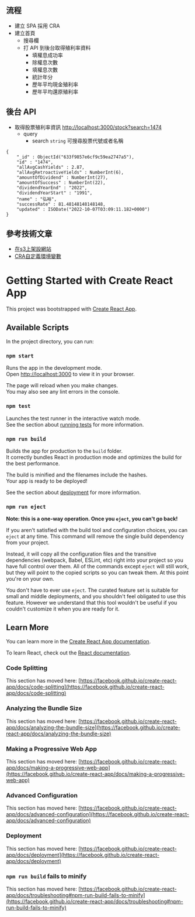 ## 流程
- 建立 SPA 採用 CRA
- 建立首頁
  - 搜尋欄
  - 打 API 到後台取得殖利率資料
    - 填權息成功率
    - 除權息次數
    - 填權息次數
    - 統計年分
    - 歷年平均現金殖利率
    - 歷年平均還原殖利率

## 後台 API
- 取得股票殖利率資訊 <http://localhost:3000/stock?search=1474>  
  - query
    - search `string` 可搜尋股票代號或者名稱
```
{
    "_id" : ObjectId("633f9857e6cf9c59ea2747a5"),
    "id" : "1474",
    "allAvgCashYields" : 2.87,
    "allAvgRetroactiveYields" : NumberInt(6),
    "amountOfDividend" : NumberInt(27),
    "amountOfSuccess" : NumberInt(22),
    "dividendYearEnd" : "2022",
    "dividendYearStart" : "1991",
    "name" : "弘裕",
    "successRate" : 81.48148148148148,
    "updated" : ISODate("2022-10-07T03:09:11.182+0000")
}

```

## 參考技術文章
- [在s3上架設網站](https://blog.cloudthat.com/step-by-step-guide-to-deploy-reactjs-app-on-aws-s3/)
- [CRA自定義環境變數](https://create-react-app.dev/docs/adding-custom-environment-variables/)

# Getting Started with Create React App

This project was bootstrapped with [Create React App](https://github.com/facebook/create-react-app).

## Available Scripts

In the project directory, you can run:

### `npm start`

Runs the app in the development mode.\
Open [http://localhost:3000](http://localhost:3000) to view it in your browser.

The page will reload when you make changes.\
You may also see any lint errors in the console.

### `npm test`

Launches the test runner in the interactive watch mode.\
See the section about [running tests](https://facebook.github.io/create-react-app/docs/running-tests) for more information.

### `npm run build`

Builds the app for production to the `build` folder.\
It correctly bundles React in production mode and optimizes the build for the best performance.

The build is minified and the filenames include the hashes.\
Your app is ready to be deployed!

See the section about [deployment](https://facebook.github.io/create-react-app/docs/deployment) for more information.

### `npm run eject`

**Note: this is a one-way operation. Once you `eject`, you can't go back!**

If you aren't satisfied with the build tool and configuration choices, you can `eject` at any time. This command will remove the single build dependency from your project.

Instead, it will copy all the configuration files and the transitive dependencies (webpack, Babel, ESLint, etc) right into your project so you have full control over them. All of the commands except `eject` will still work, but they will point to the copied scripts so you can tweak them. At this point you're on your own.

You don't have to ever use `eject`. The curated feature set is suitable for small and middle deployments, and you shouldn't feel obligated to use this feature. However we understand that this tool wouldn't be useful if you couldn't customize it when you are ready for it.

## Learn More

You can learn more in the [Create React App documentation](https://facebook.github.io/create-react-app/docs/getting-started).

To learn React, check out the [React documentation](https://reactjs.org/).

### Code Splitting

This section has moved here: [https://facebook.github.io/create-react-app/docs/code-splitting](https://facebook.github.io/create-react-app/docs/code-splitting)

### Analyzing the Bundle Size

This section has moved here: [https://facebook.github.io/create-react-app/docs/analyzing-the-bundle-size](https://facebook.github.io/create-react-app/docs/analyzing-the-bundle-size)

### Making a Progressive Web App

This section has moved here: [https://facebook.github.io/create-react-app/docs/making-a-progressive-web-app](https://facebook.github.io/create-react-app/docs/making-a-progressive-web-app)

### Advanced Configuration

This section has moved here: [https://facebook.github.io/create-react-app/docs/advanced-configuration](https://facebook.github.io/create-react-app/docs/advanced-configuration)

### Deployment

This section has moved here: [https://facebook.github.io/create-react-app/docs/deployment](https://facebook.github.io/create-react-app/docs/deployment)

### `npm run build` fails to minify

This section has moved here: [https://facebook.github.io/create-react-app/docs/troubleshooting#npm-run-build-fails-to-minify](https://facebook.github.io/create-react-app/docs/troubleshooting#npm-run-build-fails-to-minify)
